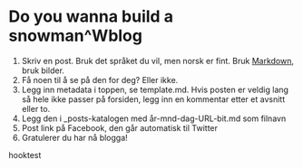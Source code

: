 # Do you wanna build a snowman^Wblog

1. Skriv en post. Bruk det språket du vil, men norsk er fint. Bruk [Markdown](https://guides.github.com/features/mastering-markdown/), bruk bilder. 
2. Få noen til å se på den for deg? Eller ikke.
3. Legg inn metadata i toppen, se template.md. Hvis posten er veldig lang så hele ikke passer på forsiden, legg inn en <!-- except --> kommentar etter et avsnitt eller to.
4. Legg den i _posts-katalogen med år-mnd-dag-URL-bit.md som filnavn
5. Post link på Facebook, den går automatisk til Twitter
6. Gratulerer du har nå blogga!

hooktest
